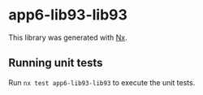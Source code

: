 # app6-lib93-lib93

This library was generated with [Nx](https://nx.dev).

## Running unit tests

Run `nx test app6-lib93-lib93` to execute the unit tests.
